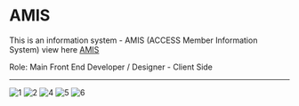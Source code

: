 # AMIS
This is an information system -  AMIS (ACCESS Member Information System) view here [AMIS](http://amis.likesyou.org/)

Role: Main Front End Developer / Designer - Client Side

***
![1](https://user-images.githubusercontent.com/25134135/28241194-6f3d5746-69c2-11e7-9d3e-a8ccb475b9c4.png)
![2](https://user-images.githubusercontent.com/25134135/28241197-7dbd87aa-69c2-11e7-8818-e2407e44dab0.png)
![4](https://user-images.githubusercontent.com/25134135/28241193-6f283c1c-69c2-11e7-8907-fa871348e7f5.png)
![5](https://user-images.githubusercontent.com/25134135/28241192-6ef691b2-69c2-11e7-8f1f-aa89f4e1d0ea.png)
![6](https://user-images.githubusercontent.com/25134135/28241232-1b64d1fc-69c3-11e7-9116-a2fadc7f955c.png)

